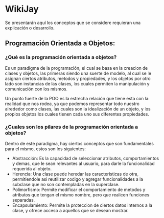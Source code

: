 # WikiJay
Se presentarán aquí los conceptos que se considere requieran 
una explicación o desarrollo.

## Programación Orientada a Objetos:

### ¿Qué es la programación orientada a objetos?

Es un paradigma de la programación, el cual se basa en la creacion de
clases y objetos, las primeras siendo una suerte de modelo, al cual
se le asignan ciertos atributos, metodos y propiedades, y los
objetos por otro lado son instancias de las clases, los cuales
permiten la manipulación y comunicación con los mismos.

Un punto fuerte de la POO es la estrecha relación que tiene esta
con la realidad que nos rodea, ya que podemos representar todo nuestro
alrededor como clases, las cuales son la idealización de un objeto,
y los propios objetos los cuales tienen cada uno sus diferentes
propiedades.

### ¿Cuales son los pilares de la programación orientada a objetos?

Dentro de este paradigma, hay ciertos conceptos que son fundamentales
para el mismo, estos son los siguientes:

- Abstracción: Es la capacidad de seleccionar atributos, comportamientos y demas, que le sean relevantes al usuario, para darle la funcionalidad requerida al objeto.
- Herencia: Una clase puede heredar las características de otra, permitiendole asi reutilizar codigo y agregar funcionalidades a la subclase que no son contempladas en la superclase.
- Polimorfismo: Permite modificar el comportamiento de metodos y atributos que tengan el mismo nombre, pero que realicen funciones separadas.
- Encapsulamiento: Permite la proteccion de ciertos datos internos a la clase, y ofrece acceso a aquellos que se desean mostrar.